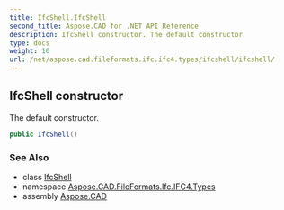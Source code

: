 ```yaml
---
title: IfcShell.IfcShell
second_title: Aspose.CAD for .NET API Reference
description: IfcShell constructor. The default constructor
type: docs
weight: 10
url: /net/aspose.cad.fileformats.ifc.ifc4.types/ifcshell/ifcshell/
---
```

## IfcShell constructor

The default constructor.

```csharp
public IfcShell()
```

### See Also

* class [IfcShell](../)
* namespace [Aspose.CAD.FileFormats.Ifc.IFC4.Types](../../ifcshell/)
* assembly [Aspose.CAD](../../../)


